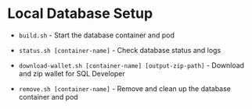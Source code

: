 # Local Database Setup

- `build.sh` - Start the database container and pod

- `status.sh [container-name]` - Check database status and logs

- `download-wallet.sh [container-name] [output-zip-path]` - Download and zip wallet for SQL Developer

- `remove.sh [container-name]` - Remove and clean up the database container and pod
